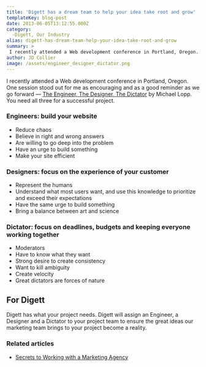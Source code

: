 ```yaml
---
title: 'Digett has a dream team to help your idea take root and grow'
templateKey: blog-post
date: 2013-06-05T13:12:55.000Z
category: 
  -Digett, Our Industry
alias: digett-has-dream-team-help-your-idea-take-root-and-grow
summary: > 
 I recently attended a Web development conference in Portland, Oregon. One session stood out for me as encouraging and as a good reminder as we go forward — The Engineer, The Designer, The Dictator by Michael Lopp. You need all three for a successful project.
author: JD Collier
image: /assets/engineer_designer_dictator.png
---
```


I recently attended a Web development conference in Portland, Oregon. One session stood out for me as encouraging and as a good reminder as we go forward — [The Engineer, The Designer, The Dictator](http://portland2013.drupal.org/keynote/michael-lopp.html) by Michael Lopp. You need all three for a successful project.

### Engineers: build your website

*   Reduce chaos
*   Believe in right and wrong answers
*   Are willing to go deep into the problem
*   Have an urge to build something
*   Make your site efficient

### Designers: focus on the experience of your customer

*   Represent the humans
*   Understand what most users want, and use this knowledge to prioritize and exceed their expectations
*   Have the same urge to build something
*   Bring a balance between art and science

### Dictator: focus on deadlines, budgets and keeping everyone working together

*   Moderators
*   Have to know what they want
*   Strong desire to create consistency
*   Want to kill ambiguity
*   Create velocity
*   Great dictators are forces of nature

For Digett
----------

Digett has what your project needs. Digett will assign an Engineer, a Designer and a Dictator to your project team to ensure the great ideas our marketing team brings to your project become a reality.

### Related articles

*   [Secrets to Working with a Marketing Agency](/insights/secrets-working-marketing-agency)